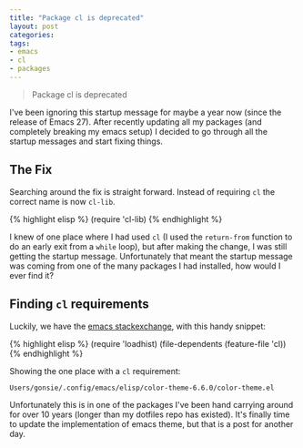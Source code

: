 ```yaml
---
title: "Package cl is deprecated"
layout: post
categories:
tags:
- emacs
- cl
- packages
---
```


> Package cl is deprecated

I've been ignoring this startup message for maybe a year now (since the release of Emacs 27).
After recently updating all my packages (and completely breaking my emacs setup) I decided to go through all the startup messages and start fixing things.


## The Fix

Searching around the fix is straight forward.
Instead of requiring `cl` the correct name is now `cl-lib`.

{% highlight elisp %}
(require 'cl-lib)
{% endhighlight %}

I knew of one place where I had used `cl` (I used the `return-from` function to do an early exit from a `while` loop), but after making the change, I was still getting the startup message.
Unfortunately that meant the startup message was coming from one of the many packages I had installed, how would I ever find it?


## Finding `cl` requirements

Luckily, we have the [emacs stackexchange](https://emacs.stackexchange.com/questions/58489/how-do-i-debug-package-cl-is-deprecated), with this handy snippet:

{% highlight elisp %}
(require 'loadhist)
(file-dependents (feature-file 'cl))
{% endhighlight %}

Showing the one place with a `cl` requirement:

`Users/gonsie/.config/emacs/elisp/color-theme-6.6.0/color-theme.el`

Unfortunately this is in one of the packages I've been hand carrying around for over 10 years (longer than my dotfiles repo has existed).
It's finally time to update the implementation of emacs theme, but that is a post for another day.
